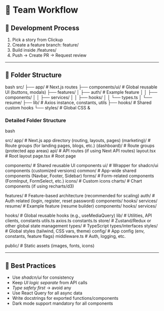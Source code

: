 # 👥 Team Workflow

## 🔄 Development Process

1. Pick a story from Clickup
2. Create a feature branch: feature/<name>
3. Build inside /features/<feature>
4. Push → Create PR → Request review

---

## 📂 Folder Structure

bash
src/
├── app/ # Next.js routes
├── components/ui/ # Global reusable UI (buttons, modals)
├── features/
│ ├── auth/ # Example feature
│ │ ├── components/
│ │ ├── services/
│ │ ├── hooks/
│ │ └── types.ts
│ └── resume/
├── lib/ # Axios instance, constants, utils
├── hooks/ # Shared custom hooks
└── styles/ # Global CSS & 



### Detailed Folder Structure

bash

src/
  app/                   # Next.js app directory (routing, layouts, pages)
    (marketing)/         # Route groups (for landing pages, blogs, etc.)
    (dashboard)/         # Route groups (protected app areas)
    api/                 # API routes (if using Next API routes)
    layout.tsx           # Root layout
    page.tsx             # Root page

  components/            # Shared reusable UI components
    ui/                  # Wrapper for shadcn/ui components (customized versions)
    common/              # App-wide shared components (Navbar, Footer, Sidebar)
    forms/               # Form-related components (FormInput, FormSelect, etc.)
    icons/               # Custom icons
    charts/              # Chart components (if using recharts/d3)

  features/              # Feature-based architecture (recommended for scaling)
    auth/                # Auth related (login, register, reset password)
      components/
      hooks/
      services/
    resume/              # Example feature (resume builder)
      components/
      hooks/
      services/

  hooks/                 # Global reusable hooks (e.g., useMediaQuery)
  lib/                   # Utilities, API clients, constants
    utils.ts
    axios.ts
    constants.ts
  store/                 # Zustand/Redux or other global state management
  types/                 # TypeScript types/interfaces
  styles/                # Global styles (tailwind, CSS vars, theme)
  config/                # App config (env, constants, feature flags)
  middleware.ts          # Auth, logging, etc.

public/                  # Static assets (images, fonts, icons)


---

## 🎯 Best Practices

- Use *shadcn/ui* for consistency
- Keep *UI logic separate* from API calls
- *Type safety first* → avoid any
- Use React Query for all async data
- Write docstrings for exported functions/components
- Dark mode support mandatory for all components